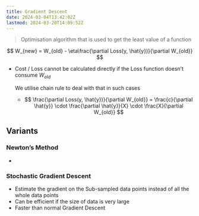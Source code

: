 ```yaml
---
title: Gradient Descent
date: 2024-03-04T13:42:02Z
lastmod: 2024-03-20T14:09:52Z
---
```


> Optimisation algorithm that is used to get the least value of a function

$$
W_{new} = W_{old} - \eta\frac{\partial Loss(y, \hat{y})}{\partial W_{old}}
$$

* Cost / Loss cannot be calculated directly if the Loss function doesn’t consume $W_{old}$

  We utilise chain rule to deal with that in such cases

  * $$
    \frac{\partial Loss(y, \hat{y})}{\partial W_{old}} = \frac{c}{\partial \hat{y}} \cdot \frac{\partial \hat{y}}{X} \cdot \frac{X}{\partial W_{old}}
    $$

## Variants

### Newton’s Method

* ‍

### Stochastic Gradient Descent

* Estimate the gradient on the Sub-sampled data points instead of all the whole data points
* Can be efficient if the size of data is very large
* Faster than normal Gradient Descent
